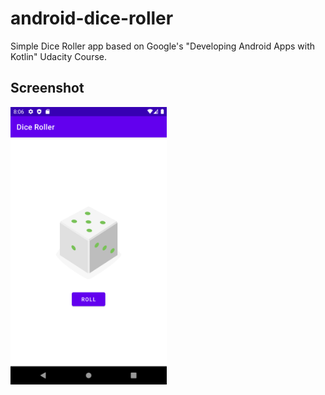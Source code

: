 # android-dice-roller
Simple Dice Roller app based on Google's "Developing Android Apps with Kotlin" Udacity Course.

## Screenshot
<img src="app_screenshot.png" alt="drawing" width="250"/>
